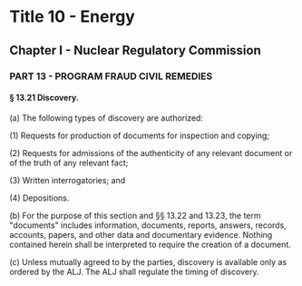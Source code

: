 
# Title 10 - Energy
## Chapter I - Nuclear Regulatory Commission
### PART 13 - PROGRAM FRAUD CIVIL REMEDIES
#### § 13.21 Discovery.

(a) The following types of discovery are authorized:

(1) Requests for production of documents for inspection and copying;

(2) Requests for admissions of the authenticity of any relevant document or of the truth of any relevant fact;

(3) Written interrogatories; and

(4) Depositions.

(b) For the purpose of this section and §§ 13.22 and 13.23, the term "documents" includes information, documents, reports, answers, records, accounts, papers, and other data and documentary evidence. Nothing contained herein shall be interpreted to require the creation of a document.

(c) Unless mutually agreed to by the parties, discovery is available only as ordered by the ALJ. The ALJ shall regulate the timing of discovery.
